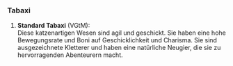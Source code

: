 
### **Tabaxi**

1. **Standard Tabaxi** (VGtM):  
   Diese katzenartigen Wesen sind agil und geschickt. Sie haben eine hohe Bewegungsrate und Boni auf Geschicklichkeit und Charisma. Sie sind ausgezeichnete Kletterer und haben eine natürliche Neugier, die sie zu hervorragenden Abenteurern macht.